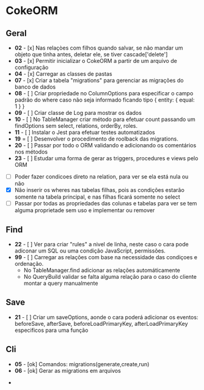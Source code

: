 # CokeORM

## Geral

* **02** - [x] Nas relaçòes com filhos quando salvar, se não mandar um objeto que tinha antes, deletar ele, se tiver cascade['delete']
* **03** - [x] Permitir inicializar o CokeORM a partir de um arquivo de configuração
* **04** - [x] Carregar as classes de pastas
* **07** - [x] Criar a tabela "migrations" para gerenciar as migrações do banco de dados
* **08** - [ ] Criar propriedade no ColumnOptions para especificar o campo padrão do where caso não seja informado ficando tipo { entity: { equal: 1 } }
* **09** - [ ] Criar classe de Log para mostrar os dados
* **10** - [ ] No TableManager criar método para efetuar count passando um findOptions sem select, relations, orderBy, roles.
* **11** - [ ] Instalar o Jest para efetuar testes automatizados
* **19** = [ ] Desenvolver o procedimento de roolback das migrations.
* **20** - [ ] Passar por todo o ORM validando e adicionando os comentários nos métodos
* **23** - [ ] Estudar uma forma de gerar as triggers, procedures e views pelo ORM

* [ ] Poder fazer condicoes direto na relation, para ver se ela está nula ou não
* [x] Não inserir os wheres nas tabelas filhas, pois as condições estarão somente na tabela principal, e nas filhas ficará somente no select
* [ ] Passar por todas as propriedades das colunas e tabelas para ver se tem alguma proprietade sem uso e implementar ou remover

## Find

* **22** - [ ] Ver para criar "rules" a nivel de linha, neste caso o cara pode adiconar um SQL ou uma condição JavaScript, permissões.
* **99** - [ ] Carregar as relações com base na necessidade das condiçoes e ordenação.
   - No TableManager.find adicionar as relações automáticamente
   - No QueryBuild validar se falta alguma relação para o caso do cliente montar a query manualmente 

## Save

* **21** - [ ] Criar um saveOptions, aonde o cara poderá adicionar os eventos: beforeSave, afterSave, beforeLoadPrimaryKey, afterLoadPrimaryKey especificos para uma função

## Cli

* **05** - [ok] Comandos: migrations(generate,create,run)
* **06** - [ok] Gerar as migrations em arquivos
- 
